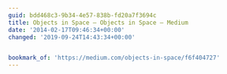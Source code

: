 ```yaml
---
guid: bdd468c3-9b34-4e57-838b-fd20a7f3694c
title: Objects in Space — Objects in Space — Medium
date: '2014-02-17T09:46:34+00:00'
changed: '2019-09-24T14:43:34+00:00'


bookmark_of: 'https://medium.com/objects-in-space/f6f404727'
---
```




